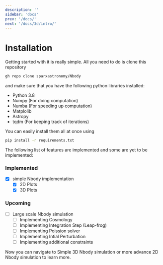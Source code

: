 ```yaml
---
description: ''
sidebar: 'docs'
prev: '/docs/'
next: '/docs/3d/intro/'
---
```


# Installation

Getting started with it is really simple. All you need to do is clone this repository 

```bash
gh repo clone sparxastronomy/Nbody
```

and make sure that you have the following python libraries installed:
- Python 3.8
- Numpy (For doing computation)
- Numba (For speeding up computation)
- Matplolib
- Astropy 
- tqdm (For keeping track of iterations)

You can easily install them all at once using
```bash
pip install -r requirements.txt
```

The following list of features are implemented and some are yet to be implemented:
### Implemented
- [x] simple Nbody implementation
  - [x] 2D Plots
  - [X] 3D Plots

### Upcoming
- [ ] Large scale Nbody simulation
  - [ ] Implementing Cosmology
  - [ ] Implementing Integration Step (Leap-frog)
  - [ ] Implementing Poission solver
  - [ ] Implementing Intial Perturbation
  - [ ] Implementing additional constraints

Now you can navigate to Simple 3D Nbody simulation or more advance 2D Nbody simulation to learn more.
